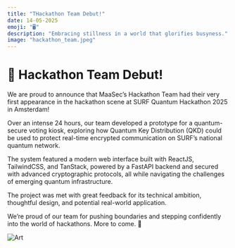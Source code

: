 ```yaml
---
title: "THackathon Team Debut!"
date: 14-05-2025
emoji: "🖥️"
description: "Embracing stillness in a world that glorifies busyness."
image: "hackathon_team.jpeg"
---
```


# 🎉 Hackathon Team Debut! 

We are proud to announce that MaaSec’s Hackathon Team had their very first appearance in the hackathon scene at SURF Quantum Hackathon 2025 in Amsterdam!

Over an intense 24 hours, our team developed a prototype for a quantum-secure voting kiosk, exploring how Quantum Key Distribution (QKD) could be used to protect real-time encrypted communication on SURF’s national quantum network.

The system featured a modern web interface built with ReactJS, TailwindCSS, and TanStack, powered by a FastAPI backend and secured with advanced cryptographic protocols, all while navigating the challenges of emerging quantum infrastructure.

The project was met with great feedback for its technical ambition, thoughtful design, and potential real-world application.

We’re proud of our team for pushing boundaries and stepping confidently into the world of hackathons. More to come. 🚀

![Art](/Platform/hackathon_team.jpeg)
